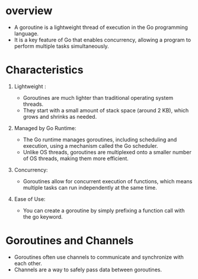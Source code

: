 # overview
- A goroutine is a lightweight thread of execution in the Go programming language. 
- It is a key feature of Go that enables concurrency, allowing a program to perform multiple tasks simultaneously.

# Characteristics
1. Lightweight : 
   - Goroutines are much lighter than traditional operating system threads.
   - They start with a small amount of stack space (around 2 KB), which grows and shrinks as needed.

2. Managed by Go Runtime:
   - The Go runtime manages goroutines, including scheduling and execution, using a mechanism called the Go scheduler.
   - Unlike OS threads, goroutines are multiplexed onto a smaller number of OS threads, making them more efficient.

3. Concurrency:
   - Goroutines allow for concurrent execution of functions, which means multiple tasks can run independently at the same time.

4. Ease of Use:
   - You can create a goroutine by simply prefixing a function call with the go keyword.

# Goroutines and Channels
- Goroutines often use channels to communicate and synchronize with each other. 
- Channels are a way to safely pass data between goroutines.

